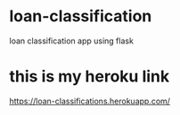 # loan-classification
loan classification app using flask

# this is my heroku link
https://loan-classifications.herokuapp.com/

